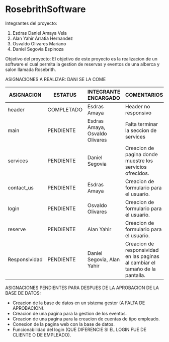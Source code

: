 # RosebrithSoftware
Integrantes del proyecto:
1. Esdras Daniel Amaya Vela
2. Alan Yahir Arratia Hernandez
3. Osvaldo Olivares Mariano
4. Daniel Segovia Espinoza

Objetivo del proyecto:
El objetivo de este proyecto es la realizacion de un software el cual permita la gestion de reservas y eventos de una alberca y salon llamada Rosebrith.


ASIGNACIONES A REALIZAR:   DANI SE LA COME

| ASIGNACION | ESTATUS | INTEGRANTE ENCARGADO | COMENTARIOS |
|------------|---------|----------------------|-------------|
| header | COMPLETADO | Esdras Amaya | Header no responsivo |
| main | PENDIENTE | Esdras Amaya, Osvaldo Olivares | Falta terminar la seccion de services |
| services | PENDIENTE | Daniel Segovia | Creacion de pagina donde muestre los servicios ofrecidos. |
| contact_us | PENDIENTE | Esdras Amaya | Creacion de formulario para el usuario. |
| login | PENDIENTE | Osvaldo Olivares | Creacion de formulario para el usuario. |
| reserve | PENDIENTE | Alan Yahir | Creacion de formulario para el usuario. |
| Responsividad | PENDIENTE | Daniel Segovia, Alan Yahir | Creacion de responsividad en las paginas al cambiar el tamaño de la pantalla. |


ASIGNACIONES PENDIENTES PARA DESPUES DE LA APROBACION DE LA BASE DE DATOS:

- Creacion de la base de datos en un sistema gestor (A FALTA DE APROBACION).
- Creacion de una pagina para la gestion de los eventos.
- Creacion de una pagina para la creacion de cuentas de tipo empleado.
- Conexion de la pagina web con la base de datos.
- Funcionabilidad del login (QUE DIFERENCIE SI EL LOGIN FUE DE CLIENTE O DE EMPLEADO).
